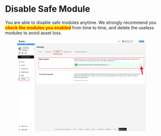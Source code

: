 # Disable Safe Module

You are able to disable safe modules anytime. We strongly recommend you <mark style="color:red;">**check the modules you enabled**</mark> from time to time, and delete the useless modules to avoid asset loss.

<figure><img src="../../.gitbook/assets/image.png" alt=""><figcaption></figcaption></figure>

